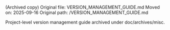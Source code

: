 (Archived copy) Original file: VERSION_MANAGEMENT_GUIDE.md
Moved on: 2025-09-16
Original path: /VERSION_MANAGEMENT_GUIDE.md

Project-level version management guide archived under doc/archives/misc.

